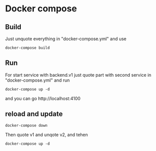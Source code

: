 # Docker compose
## Build

Just unquote everything in "docker-compose.yml" and use 

```
docker-compose build
```

## Run

For start service with backend.v1 just quote part with second service in "docker-compose.yml" and run

```
docker-compose up -d
```

and you can go http://localhost:4100


## reload and update

```
docker-compose down
```

Then quote v1 and unqote v2, and tehen 

```
docker-compose up -d
```
